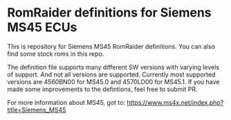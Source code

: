 # RomRaider definitions for Siemens MS45 ECUs

This is repository for Siemens MS45 RomRaider definitions. You can also find some stock roms in this repo.

The definition file supports many different SW versions with varying levels of support. And not all versions
 are supported. Currently most supported versions are 4560BN00 for MS45.0 and 4570LO00 for MS45.1. 
 If you have made some improvements to the defintions, feel free to submit PR.

For more information about MS45, got to: https://www.ms4x.net/index.php?title=Siemens_MS45